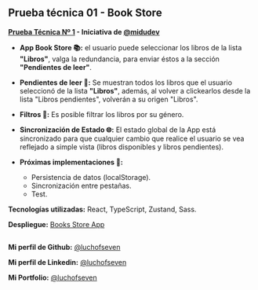 ## **Prueba técnica 01 - Book Store**
**[Prueba Técnica Nº 1](https://github.com/midudev/pruebas-tecnicas/tree/main/pruebas/01-reading-list) - Iniciativa de [@midudev](https://github.com/midudev)**

* **App Book Store 📚:** el usuario puede seleccionar los libros de la lista **"Libros"**, valga la redundancia, para enviar éstos a la sección **"Pendientes de leer"**.

* **Pendientes de leer 📘:** Se muestran todos los libros que el usuario seleccionó de la lista **"Libros"**, además, al volver a clickearlos desde la lista "Libros pendientes", volverán a su origen "Libros".

* **Filtros 🥅:** Es posible filtrar los libros por su género.

* **Sincronización de Estado 🌐:** El estado global de la App está sincronizado para que cualquier cambio que realice el usuario se vea reflejado a simple vista (libros disponibles y libros pendientes).

* **Próximas implementaciones 🚀:** 
    * Persistencia de datos (localStorage).
    * Sincronización entre pestañas.
    * Test.


**Tecnologías utilizadas:** React, TypeScript, Zustand, Sass.

**Despliegue:** [Books Store App](https://books-app-pied.vercel.app/)
##


**Mi perfil de Github:** [@luchofseven](https://github.com/luchofseven)

**Mi perfil de Linkedin:** [@luchofseven](https://www.linkedin.com/in/luchofseven/)

**Mi Portfolio:** [@luchofseven](https://luchofseven.github.io/personal-portfolio/)


